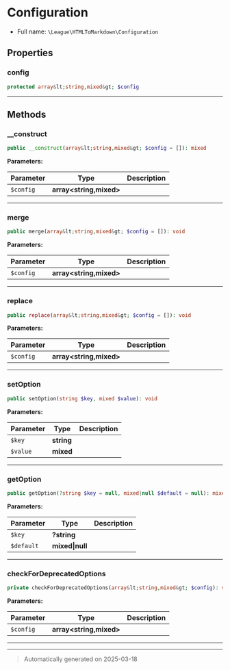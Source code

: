 
# Configuration





* Full name: `\League\HTMLToMarkdown\Configuration`



## Properties


### config



```php
protected array&lt;string,mixed&gt; $config
```






***

## Methods


### __construct



```php
public __construct(array&lt;string,mixed&gt; $config = []): mixed
```








**Parameters:**

| Parameter | Type | Description |
|-----------|------|-------------|
| `$config` | **array<string,mixed>** |  |





***

### merge



```php
public merge(array&lt;string,mixed&gt; $config = []): void
```








**Parameters:**

| Parameter | Type | Description |
|-----------|------|-------------|
| `$config` | **array<string,mixed>** |  |





***

### replace



```php
public replace(array&lt;string,mixed&gt; $config = []): void
```








**Parameters:**

| Parameter | Type | Description |
|-----------|------|-------------|
| `$config` | **array<string,mixed>** |  |





***

### setOption



```php
public setOption(string $key, mixed $value): void
```








**Parameters:**

| Parameter | Type | Description |
|-----------|------|-------------|
| `$key` | **string** |  |
| `$value` | **mixed** |  |





***

### getOption



```php
public getOption(?string $key = null, mixed|null $default = null): mixed|null
```








**Parameters:**

| Parameter | Type | Description |
|-----------|------|-------------|
| `$key` | **?string** |  |
| `$default` | **mixed&#124;null** |  |





***

### checkForDeprecatedOptions



```php
private checkForDeprecatedOptions(array&lt;string,mixed&gt; $config): void
```








**Parameters:**

| Parameter | Type | Description |
|-----------|------|-------------|
| `$config` | **array<string,mixed>** |  |





***


***
> Automatically generated on 2025-03-18
